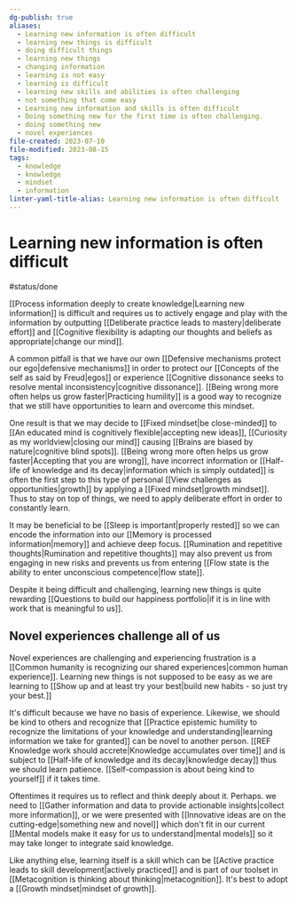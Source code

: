 ```yaml
---
dg-publish: true
aliases:
  - Learning new information is often difficult
  - learning new things is difficult
  - doing difficult things
  - learning new things
  - changing information
  - learning is not easy
  - learning is difficult
  - learning new skills and abilities is often challenging
  - not something that come easy
  - Learning new information and skills is often difficult
  - Doing something new for the first time is often challenging.
  - doing something new
  - novel experiences
file-created: 2023-07-10
file-modified: 2023-08-15
tags:
  - knowledge
  - knowledge
  - mindset
  - information
linter-yaml-title-alias: Learning new information is often difficult
---
```


# Learning new information is often difficult

#status/done

[[Process information deeply to create knowledge|Learning new information]] is difficult and requires us to actively engage and play with the information by outputting [[Deliberate practice leads to mastery|deliberate effort]] and [[Cognitive flexibility is adapting our thoughts and beliefs as appropriate|change our mind]].

A common pitfall is that we have our own [[Defensive mechanisms protect our ego|defensive mechanisms]] in order to protect our [[Concepts of the self as said by Freud|egos]] or experience [[Cognitive dissonance seeks to resolve mental inconsistency|cognitive dissonance]]. [[Being wrong more often helps us grow faster|Practicing humility]] is a good way to recognize that we still have opportunities to learn and overcome this mindset.

One result is that we may decide to [[Fixed mindset|be close-minded]] to [[An educated mind is cognitively flexible|accepting new ideas]], [[Curiosity as my worldview|closing our mind]] causing [[Brains are biased by nature|cognitive blind spots]]. [[Being wrong more often helps us grow faster|Accepting that you are wrong]], have incorrect information or [[Half-life of knowledge and its decay|information which is simply outdated]] is often the first step to this type of personal [[View challenges as opportunities|growth]] by applying a [[Fixed mindset|growth mindset]]. Thus to stay on top of things, we need to apply deliberate effort in order to constantly learn.

It may be beneficial to be [[Sleep is important|properly rested]] so we can encode the information into our [[Memory is processed information|memory]] and achieve deep focus. [[Rumination and repetitive thoughts|Rumination and repetitive thoughts]] may also prevent us from engaging in new risks and prevents us from entering [[Flow state is the ability to enter unconscious competence|flow state]].

Despite it being difficult and challenging, learning new things is quite rewarding [[Questions to build our happiness portfolio|if it is in line with work that is meaningful to us]].

## Novel experiences challenge all of us

Novel experiences are challenging and experiencing frustration is a [[Common humanity is recognizing our shared experiences|common human experience]]. Learning new things is not supposed to be easy as we are learning to [[Show up and at least try your best|build new habits - so just try your best.]] 

It's difficult because we have no basis of experience. Likewise, we should be kind to others and recognize that [[Practice epistemic humility to recognize the limitations of your knowledge and understanding|learning information we take for granted]] can be novel to another person. [[REF Knowledge work should accrete|Knowledge accumulates over time]] and is subject to [[Half-life of knowledge and its decay|knowledge decay]] thus we should learn patience. [[Self-compassion is about being kind to yourself]] if it takes time.

Oftentimes it requires us to reflect and think deeply about it. Perhaps. we need to [[Gather information and data to provide actionable insights|collect more information]], or we were presented with [[Innovative ideas are on the cutting-edge|something new and novel]] which don't fit in our current [[Mental models make it easy for us to understand|mental models]] so it may take longer to integrate said knowledge.

Like anything else, learning itself is a skill which can be [[Active practice leads to skill development|actively practiced]] and is part of our toolset in [[Metacognition is thinking about thinking|metacognition]]. It's best to adopt a [[Growth mindset|mindset of growth]].
